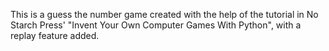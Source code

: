This is a guess the number game created with the help of the tutorial in No Starch
Press' "Invent Your Own Computer Games With Python", with a replay feature added.
